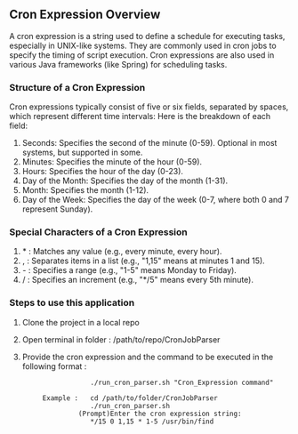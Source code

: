 ## Cron Expression Overview
A cron expression is a string used to define a schedule for executing tasks, especially in UNIX-like systems. They are commonly used in cron jobs to specify the timing of script execution. Cron expressions are also used in various Java frameworks (like Spring) for scheduling tasks.

### Structure of a Cron Expression
Cron expressions typically consist of five or six fields, separated by spaces, which represent different time intervals:
Here is the breakdown of each field:

1. Seconds: Specifies the second of the minute (0-59). Optional in most systems, but supported in some.
2. Minutes: Specifies the minute of the hour (0-59).
3. Hours: Specifies the hour of the day (0-23).
4. Day of the Month: Specifies the day of the month (1-31).
5. Month: Specifies the month (1-12).
6. Day of the Week: Specifies the day of the week (0-7, where both 0 and 7 represent Sunday).
### Special Characters of a Cron Expression
1. \* : Matches any value (e.g., every minute, every hour).
2. ,  : Separates items in a list (e.g., "1,15" means at minutes 1 and 15).
3. \- : Specifies a range (e.g., "1-5" means Monday to Friday).
4. \/ : Specifies an increment (e.g., "*/5" means every 5th minute).

### Steps to use this application
1. Clone the project in a local repo
2. Open terminal in folder : /path/to/repo/CronJobParser
3. Provide the cron expression and the command to be executed in the following format :

                        ./run_cron_parser.sh "Cron_Expression command"
   
            Example :   cd /path/to/folder/CronJobParser
                        ./run_cron_parser.sh
                     (Prompt)Enter the cron expression string:
                        */15 0 1,15 * 1-5 /usr/bin/find